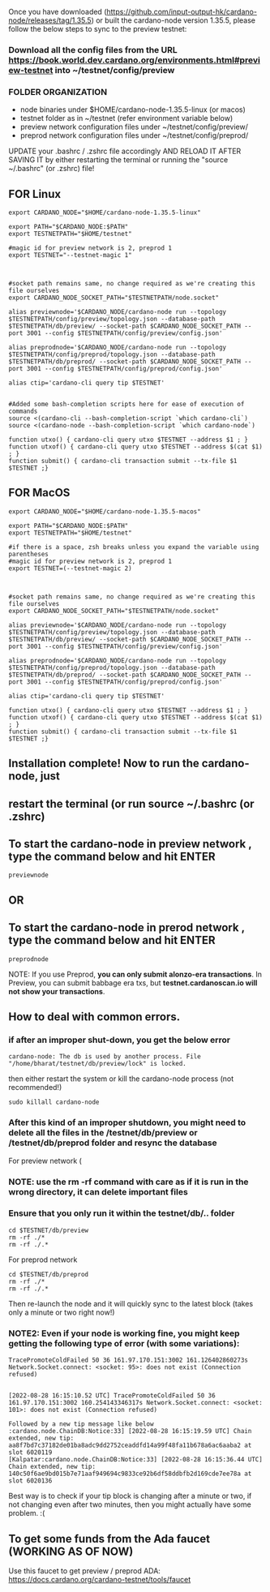 Once you have downloaded (https://github.com/input-output-hk/cardano-node/releases/tag/1.35.5) or built the cardano-node version 1.35.5, please follow the below steps to sync to the preview testnet:

### Download all the config files from the URL https://book.world.dev.cardano.org/environments.html#preview-testnet into ~/testnet/config/preview

### FOLDER ORGANIZATION
- node binaries under $HOME/cardano-node-1.35.5-linux (or macos)
- testnet folder as in  ~/testnet (refer environment variable below)
- preview network configuration files under ~/testnet/config/preview/
- preprod network configuration files under ~/testnet/config/preprod/




UPDATE your .bashrc / .zshrc file accordingly AND RELOAD IT AFTER SAVING IT by either restarting the terminal or running the "source ~/.bashrc" (or .zshrc) file!

## FOR Linux
```
export CARDANO_NODE="$HOME/cardano-node-1.35.5-linux"

export PATH="$CARDANO_NODE:$PATH"
export TESTNETPATH="$HOME/testnet"

#magic id for preview network is 2, preprod 1
export TESTNET="--testnet-magic 1"



#socket path remains same, no change required as we're creating this file ourselves
export CARDANO_NODE_SOCKET_PATH="$TESTNETPATH/node.socket"

alias previewnode='$CARDANO_NODE/cardano-node run --topology $TESTNETPATH/config/preview/topology.json --database-path $TESTNETPATH/db/preview/ --socket-path $CARDANO_NODE_SOCKET_PATH --port 3001 --config $TESTNETPATH/config/preview/config.json'

alias preprodnode='$CARDANO_NODE/cardano-node run --topology $TESTNETPATH/config/preprod/topology.json --database-path $TESTNETPATH/db/preprod/ --socket-path $CARDANO_NODE_SOCKET_PATH --port 3001 --config $TESTNETPATH/config/preprod/config.json'

alias ctip='cardano-cli query tip $TESTNET'


#Added some bash-completion scripts here for ease of execution of commands
source <(cardano-cli --bash-completion-script `which cardano-cli`)
source <(cardano-node --bash-completion-script `which cardano-node`)

function utxo() { cardano-cli query utxo $TESTNET --address $1 ; }
function utxof() { cardano-cli query utxo $TESTNET --address $(cat $1) ; }
function submit() { cardano-cli transaction submit --tx-file $1 $TESTNET ;}

```

## FOR MacOS
```
export CARDANO_NODE="$HOME/cardano-node-1.35.5-macos"

export PATH="$CARDANO_NODE:$PATH"
export TESTNETPATH="$HOME/testnet"

#if there is a space, zsh breaks unless you expand the variable using parentheses
#magic id for preview network is 2, preprod 1
export TESTNET=(--testnet-magic 2)



#socket path remains same, no change required as we're creating this file ourselves
export CARDANO_NODE_SOCKET_PATH="$TESTNETPATH/node.socket"

alias previewnode='$CARDANO_NODE/cardano-node run --topology $TESTNETPATH/config/preview/topology.json --database-path $TESTNETPATH/db/preview/ --socket-path $CARDANO_NODE_SOCKET_PATH --port 3001 --config $TESTNETPATH/config/preview/config.json'

alias preprodnode='$CARDANO_NODE/cardano-node run --topology $TESTNETPATH/config/preprod/topology.json --database-path $TESTNETPATH/db/preprod/ --socket-path $CARDANO_NODE_SOCKET_PATH --port 3001 --config $TESTNETPATH/config/preprod/config.json'

alias ctip='cardano-cli query tip $TESTNET'

function utxo() { cardano-cli query utxo $TESTNET --address $1 ; }
function utxof() { cardano-cli query utxo $TESTNET --address $(cat $1) ; }
function submit() { cardano-cli transaction submit --tx-file $1 $TESTNET ;}

```

## Installation complete! Now to run the cardano-node, just 
## restart the terminal (or run source ~/.bashrc (or .zshrc) 



## To start the cardano-node in preview network , type the command below and hit ENTER
```
previewnode
```
## OR
## To start the cardano-node in prerod network , type the command below and hit ENTER

```
preprodnode
```

NOTE: If you use Preprod, **you can only submit alonzo-era transactions**. In Preview, you can submit babbage era txs, but **testnet.cardanoscan.io will not show your transactions**.


## How to deal with common errors.


### if after an improper shut-down, you get the below error

```
cardano-node: The db is used by another process. File "/home/bharat/testnet/db/preview/lock" is locked.
```

then either restart the system or kill the cardano-node process (not recommended!)

```
sudo killall cardano-node
```

### After this kind of an improper shutdown, you might need to delete all the files in the /testnet/db/preview or /testnet/db/preprod folder and resync the database 

For preview network (
### NOTE: use the rm -rf command with care as if it is run in the wrong directory, it can delete important files
### Ensure that you only run it within the testnet/db/.. folder
```
cd $TESTNET/db/preview
rm -rf ./* 
rm -rf ./.*
```
For preprod network
```
cd $TESTNET/db/preprod
rm -rf ./*
rm -rf ./.*
```


Then re-launch the node and it will quickly sync to the latest block (takes only a minute or two right now!)



### NOTE2: Even if your node is working fine, you might keep getting the following type of error (with some variations):
```
TracePromoteColdFailed 50 36 161.97.170.151:3002 161.126402860273s Network.Socket.connect: <socket: 95>: does not exist (Connection refused)


[2022-08-28 16:15:10.52 UTC] TracePromoteColdFailed 50 36 161.97.170.151:3002 160.254143346317s Network.Socket.connect: <socket: 101>: does not exist (Connection refused)

Followed by a new tip message like below
:cardano.node.ChainDB:Notice:33] [2022-08-28 16:15:19.59 UTC] Chain extended, new tip: aa8f7bd7c37182de01ba8adc9dd2752ceaddfd14a99f48fa11b678a6ac6aaba2 at slot 6020119
[Kalpatar:cardano.node.ChainDB:Notice:33] [2022-08-28 16:15:36.44 UTC] Chain extended, new tip: 140c50f6ae9bd015b7e71aaf949694c9833ce92b6df58ddbfb2d169cde7ee78a at slot 6020136
```

Best way is to check if your tip block is changing after a minute or two, if not changing even after two minutes, then you might actually have some problem. :(



## To get some funds from the Ada faucet (WORKING AS OF NOW)
Use this faucet to get preview / preprod ADA: https://docs.cardano.org/cardano-testnet/tools/faucet
